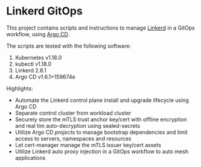 # Linkerd GitOps
This project contains scripts and instructions to manage
[Linkerd](https://linkerd.io) in a GitOps workflow, using
[Argo CD](https://argoproj.github.io/argo-cd/).

The scripts are tested with the following software:

1. Kubernetes v1.18.0
  1. kubectl v1.18.0
1. Linkerd 2.8.1
1. Argo CD v1.6.1+159674e

Highlights:

* Automate the Linkerd control plane install and upgrade lifecycle using Argo CD
* Separate control cluster from workload cluster
* Securely store the mTLS trust anchor key/cert with offline encryption and
  real tim auto-decryption using sealed-secrets
* Utilize Argo CD _projects_ to manage bootstrap dependencies and limit access
  to servers, namespaces and resources
* Let cert-manager manage the mTLS issuer key/cert assets
* Utilize Linkerd auto proxy injection in a GitOps workflow to auto mesh
  applications
